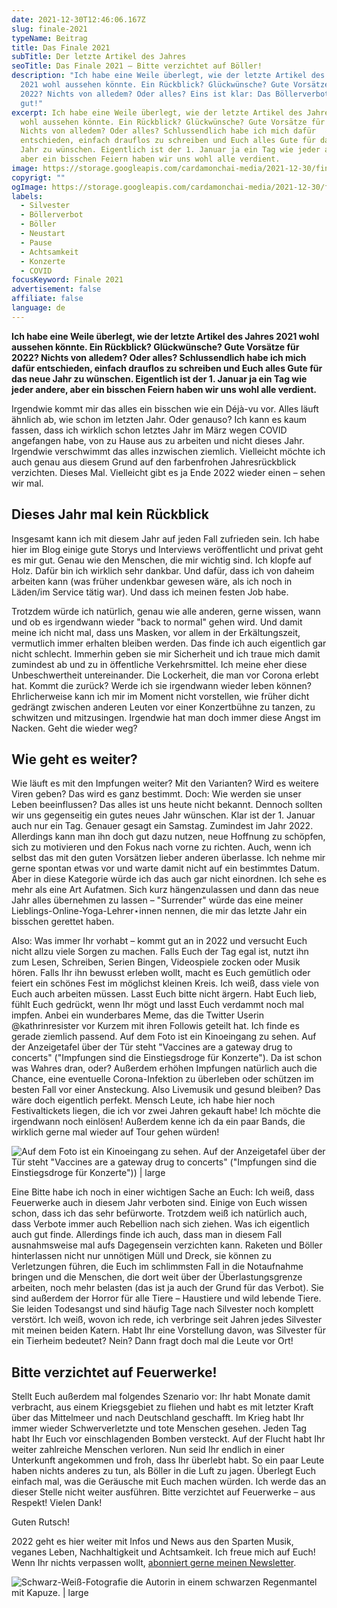 ```yaml
---
date: 2021-12-30T12:46:06.167Z
slug: finale-2021
typeName: Beitrag
title: Das Finale 2021
subTitle: Der letzte Artikel des Jahres
seoTitle: Das Finale 2021 – Bitte verzichtet auf Böller!
description: "Ich habe eine Weile überlegt, wie der letzte Artikel des Jahres
  2021 wohl aussehen könnte. Ein Rückblick? Glückwünsche? Gute Vorsätze für
  2022? Nichts von alledem? Oder alles? Eins ist klar: Das Böllerverbot ist
  gut!"
excerpt: Ich habe eine Weile überlegt, wie der letzte Artikel des Jahres 2021
  wohl aussehen könnte. Ein Rückblick? Glückwünsche? Gute Vorsätze für 2022?
  Nichts von alledem? Oder alles? Schlussendlich habe ich mich dafür
  entschieden, einfach drauflos zu schreiben und Euch alles Gute für das neue
  Jahr zu wünschen. Eigentlich ist der 1. Januar ja ein Tag wie jeder andere,
  aber ein bisschen Feiern haben wir uns wohl alle verdient.
image: https://storage.googleapis.com/cardamonchai-media/2021-12-30/finale-2021-jpg-imagine-a8a8a8_88867c_1024_768/640.webp
copyrigt: ""
ogImage: https://storage.googleapis.com/cardamonchai-media/2021-12-30/finale-2021-fb-png-imagine-a8a8a8_7e7c75_1200_628/640.webp
labels:
  - Silvester
  - Böllerverbot
  - Böller
  - Neustart
  - Pause
  - Achtsamkeit
  - Konzerte
  - COVID
focusKeyword: Finale 2021
advertisement: false
affiliate: false
language: de
---
```

**Ich habe eine Weile überlegt, wie der letzte Artikel des Jahres 2021 wohl aussehen könnte. Ein Rückblick? Glückwünsche? Gute Vorsätze für 2022? Nichts von alledem? Oder alles? Schlussendlich habe ich mich dafür entschieden, einfach drauflos zu schreiben und Euch alles Gute für das neue Jahr zu wünschen. Eigentlich ist der 1. Januar ja ein Tag wie jeder andere, aber ein bisschen Feiern haben wir uns wohl alle verdient.**

Irgendwie kommt mir das alles ein bisschen wie ein Déjà-vu vor. Alles läuft ähnlich ab, wie schon im letzten Jahr. Oder genauso? Ich kann es kaum fassen, dass ich wirklich schon letztes Jahr im März wegen COVID angefangen habe, von zu Hause aus zu arbeiten und nicht dieses Jahr. Irgendwie verschwimmt das alles inzwischen ziemlich. Vielleicht möchte ich auch genau aus diesem Grund auf den farbenfrohen Jahresrückblick verzichten. Dieses Mal. Vielleicht gibt es ja Ende 2022 wieder einen – sehen wir mal.

## Dieses Jahr mal kein Rückblick

Insgesamt kann ich mit diesem Jahr auf jeden Fall zufrieden sein. Ich habe hier im Blog einige gute Storys und Interviews veröffentlicht und privat geht es mir gut. Genau wie den Menschen, die mir wichtig sind. Ich klopfe auf Holz. Dafür bin ich wirklich sehr dankbar. Und dafür, dass ich von daheim arbeiten kann (was früher undenkbar gewesen wäre, als ich noch in Läden/im Service tätig war). Und dass ich meinen festen Job habe.

Trotzdem würde ich natürlich, genau wie alle anderen, gerne wissen, wann und ob es irgendwann wieder "back to normal" gehen wird. Und damit meine ich nicht mal, dass uns Masken, vor allem in der Erkältungszeit, vermutlich immer erhalten bleiben werden. Das finde ich auch eigentlich gar nicht schlecht. Immerhin geben sie mir Sicherheit und ich traue mich damit zumindest ab und zu in öffentliche Verkehrsmittel. Ich meine eher diese Unbeschwertheit untereinander. Die Lockerheit, die man vor Corona erlebt hat. Kommt die zurück? Werde ich sie irgendwann wieder leben können? Ehrlicherweise kann ich mir im Moment nicht vorstellen, wie früher dicht gedrängt zwischen anderen Leuten vor einer Konzertbühne zu tanzen, zu schwitzen und mitzusingen. Irgendwie hat man doch immer diese Angst im Nacken. Geht die wieder weg?

## Wie geht es weiter?

Wie läuft es mit den Impfungen weiter? Mit den Varianten? Wird es weitere Viren geben? Das wird es ganz bestimmt. Doch: Wie werden sie unser Leben beeinflussen? Das alles ist uns heute nicht bekannt. Dennoch sollten wir uns gegenseitig ein gutes neues Jahr wünschen. Klar ist der 1. Januar auch nur ein Tag. Genauer gesagt ein Samstag. Zumindest im Jahr 2022. Allerdings kann man ihn doch gut dazu nutzen, neue Hoffnung zu schöpfen, sich zu motivieren und den Fokus nach vorne zu richten. Auch, wenn ich selbst das mit den guten Vorsätzen lieber anderen überlasse. Ich nehme mir gerne spontan etwas vor und warte damit nicht auf ein bestimmtes Datum. Aber in diese Kategorie würde ich das auch gar nicht einordnen. Ich sehe es mehr als eine Art Aufatmen. Sich kurz hängenzulassen und dann das neue Jahr alles übernehmen zu lassen – "Surrender" würde das eine meiner Lieblings-Online-Yoga-Lehrer⋆innen nennen, die mir das letzte Jahr ein bisschen gerettet haben.

Also: Was immer Ihr vorhabt – kommt gut an in 2022 und versucht Euch nicht allzu viele Sorgen zu machen. Falls Euch der Tag egal ist, nutzt ihn zum Lesen, Schreiben, Serien Bingen, Videospiele zocken oder Musik hören. Falls Ihr ihn bewusst erleben wollt, macht es Euch gemütlich oder feiert ein schönes Fest im möglichst kleinen Kreis. Ich weiß, dass viele von Euch auch arbeiten müssen. Lasst Euch bitte nicht ärgern. Habt Euch lieb, fühlt Euch gedrückt, wenn Ihr mögt und lasst Euch verdammt noch mal impfen. Anbei ein wunderbares Meme, das die Twitter Userin @kathrinresister vor Kurzem mit ihren Followis geteilt hat. Ich finde es gerade ziemlich passend. Auf dem Foto ist ein Kinoeingang zu sehen. Auf der Anzeigetafel über der Tür steht "Vaccines are a gateway drug to concerts" ("Impfungen sind die Einstiegsdroge für Konzerte"). Da ist schon was Wahres dran, oder? Außerdem erhöhen Impfungen natürlich auch die Chance, eine eventuelle Corona-Infektion zu überleben oder schützen im besten Fall vor einer Ansteckung. Also Livemusik und gesund bleiben? Das wäre doch eigentlich perfekt. Mensch Leute, ich habe hier noch Festivaltickets liegen, die ich vor zwei Jahren gekauft habe! Ich möchte die irgendwann noch einlösen! Außerdem kenne ich da ein paar Bands, die wirklich gerne mal wieder auf Tour gehen würden!

![Auf dem Foto ist ein Kinoeingang zu sehen. Auf der Anzeigetafel über der Tür steht "Vaccines are a gateway drug to concerts" ("Impfungen sind die Einstiegsdroge für Konzerte")) | large](https://storage.googleapis.com/cardamonchai-media/2021-12-30/finale-2022-twitter-vaccines-jpg-imagine-f8f8f8_a3988f_1024_768/640.webp "\"Impfungen sind eine Einstiegsdroge für Konzerte\". Meme: @kathrinresister, Twitter")

Eine Bitte habe ich noch in einer wichtigen Sache an Euch: Ich weiß, dass Feuerwerke auch in diesem Jahr verboten sind. Einige von Euch wissen schon, dass ich das sehr befürworte. Trotzdem weiß ich natürlich auch, dass Verbote immer auch Rebellion nach sich ziehen. Was ich eigentlich auch gut finde. Allerdings finde ich auch, dass man in diesem Fall ausnahmsweise mal aufs Dagegensein verzichten kann. Raketen und Böller hinterlassen nicht nur unnötigen Müll und Dreck, sie können zu Verletzungen führen, die Euch im schlimmsten Fall in die Notaufnahme bringen und die Menschen, die dort weit über der Überlastungsgrenze arbeiten, noch mehr belasten (das ist ja auch der Grund für das Verbot). Sie sind außerdem der Horror für alle Tiere – Haustiere und wild lebende Tiere. Sie leiden Todesangst und sind häufig Tage nach Silvester noch komplett verstört. Ich weiß, wovon ich rede, ich verbringe seit Jahren jedes Silvester mit meinen beiden Katern. Habt Ihr eine Vorstellung davon, was Silvester für ein Tierheim bedeutet? Nein? Dann fragt doch mal die Leute vor Ort!

## Bitte verzichtet auf Feuerwerke!

Stellt Euch außerdem mal folgendes Szenario vor: Ihr habt Monate damit verbracht, aus einem Kriegsgebiet zu fliehen und habt es mit letzter Kraft über das Mittelmeer und nach Deutschland geschafft. Im Krieg habt Ihr immer wieder Schwerverletzte und tote Menschen gesehen. Jeden Tag habt Ihr Euch vor einschlagenden Bomben versteckt. Auf der Flucht habt Ihr weiter zahlreiche Menschen verloren. Nun seid Ihr endlich in einer Unterkunft angekommen und froh, dass Ihr überlebt habt. So ein paar Leute haben nichts anderes zu tun, als Böller in die Luft zu jagen. Überlegt Euch einfach mal, was die Geräusche mit Euch machen würden. Ich werde das an dieser Stelle nicht weiter ausführen. Bitte verzichtet auf Feuerwerke – aus Respekt! Vielen Dank!

Guten Rutsch!

2022 geht es hier weiter mit Infos und News aus den Sparten Musik, veganes Leben, Nachhaltigkeit und Achtsamkeit. Ich freue mich auf Euch! Wenn Ihr nichts verpassen wollt, [abonniert gerne meinen Newsletter](https://mailchi.mp/94bdbb6fded3/cardamonchai).

![Schwarz-Weiß-Fotografie die Autorin in einem schwarzen Regenmantel mit Kapuze. | large](https://storage.googleapis.com/cardamonchai-media/2021-12-30/finale-2021-nordkapp-jpg-imagine-b8b8b8_717173_1024_768/640.webp "Das Finale 2021.")